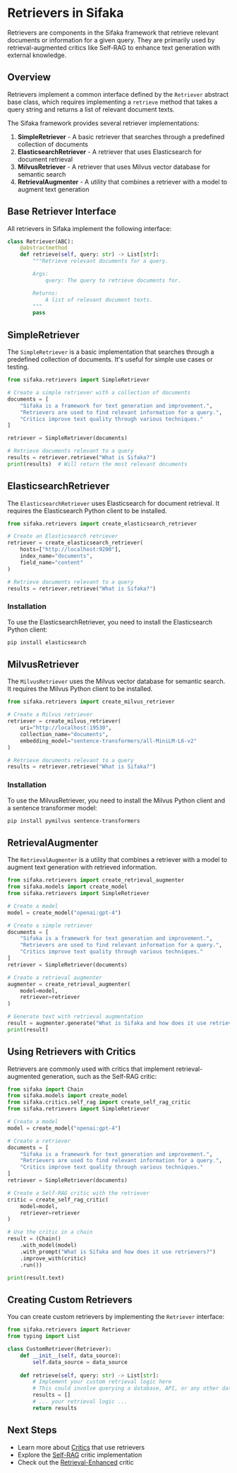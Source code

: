 # Retrievers in Sifaka

Retrievers are components in the Sifaka framework that retrieve relevant documents or information for a given query. They are primarily used by retrieval-augmented critics like Self-RAG to enhance text generation with external knowledge.

## Overview

Retrievers implement a common interface defined by the `Retriever` abstract base class, which requires implementing a `retrieve` method that takes a query string and returns a list of relevant document texts.

The Sifaka framework provides several retriever implementations:

1. **SimpleRetriever** - A basic retriever that searches through a predefined collection of documents
2. **ElasticsearchRetriever** - A retriever that uses Elasticsearch for document retrieval
3. **MilvusRetriever** - A retriever that uses Milvus vector database for semantic search
4. **RetrievalAugmenter** - A utility that combines a retriever with a model to augment text generation

## Base Retriever Interface

All retrievers in Sifaka implement the following interface:

```python
class Retriever(ABC):
    @abstractmethod
    def retrieve(self, query: str) -> List[str]:
        """Retrieve relevant documents for a query.

        Args:
            query: The query to retrieve documents for.

        Returns:
            A list of relevant document texts.
        """
        pass
```

## SimpleRetriever

The `SimpleRetriever` is a basic implementation that searches through a predefined collection of documents. It's useful for simple use cases or testing.

```python
from sifaka.retrievers import SimpleRetriever

# Create a simple retriever with a collection of documents
documents = [
    "Sifaka is a framework for text generation and improvement.",
    "Retrievers are used to find relevant information for a query.",
    "Critics improve text quality through various techniques."
]

retriever = SimpleRetriever(documents)

# Retrieve documents relevant to a query
results = retriever.retrieve("What is Sifaka?")
print(results)  # Will return the most relevant documents
```

## ElasticsearchRetriever

The `ElasticsearchRetriever` uses Elasticsearch for document retrieval. It requires the Elasticsearch Python client to be installed.

```python
from sifaka.retrievers import create_elasticsearch_retriever

# Create an Elasticsearch retriever
retriever = create_elasticsearch_retriever(
    hosts=["http://localhost:9200"],
    index_name="documents",
    field_name="content"
)

# Retrieve documents relevant to a query
results = retriever.retrieve("What is Sifaka?")
```

### Installation

To use the ElasticsearchRetriever, you need to install the Elasticsearch Python client:

```bash
pip install elasticsearch
```

## MilvusRetriever

The `MilvusRetriever` uses the Milvus vector database for semantic search. It requires the Milvus Python client to be installed.

```python
from sifaka.retrievers import create_milvus_retriever

# Create a Milvus retriever
retriever = create_milvus_retriever(
    uri="http://localhost:19530",
    collection_name="documents",
    embedding_model="sentence-transformers/all-MiniLM-L6-v2"
)

# Retrieve documents relevant to a query
results = retriever.retrieve("What is Sifaka?")
```

### Installation

To use the MilvusRetriever, you need to install the Milvus Python client and a sentence transformer model:

```bash
pip install pymilvus sentence-transformers
```

## RetrievalAugmenter

The `RetrievalAugmenter` is a utility that combines a retriever with a model to augment text generation with retrieved information.

```python
from sifaka.retrievers import create_retrieval_augmenter
from sifaka.models import create_model
from sifaka.retrievers import SimpleRetriever

# Create a model
model = create_model("openai:gpt-4")

# Create a simple retriever
documents = [
    "Sifaka is a framework for text generation and improvement.",
    "Retrievers are used to find relevant information for a query.",
    "Critics improve text quality through various techniques."
]
retriever = SimpleRetriever(documents)

# Create a retrieval augmenter
augmenter = create_retrieval_augmenter(
    model=model,
    retriever=retriever
)

# Generate text with retrieval augmentation
result = augmenter.generate("What is Sifaka and how does it use retrievers?")
print(result)
```

## Using Retrievers with Critics

Retrievers are commonly used with critics that implement retrieval-augmented generation, such as the Self-RAG critic:

```python
from sifaka import Chain
from sifaka.models import create_model
from sifaka.critics.self_rag import create_self_rag_critic
from sifaka.retrievers import SimpleRetriever

# Create a model
model = create_model("openai:gpt-4")

# Create a retriever
documents = [
    "Sifaka is a framework for text generation and improvement.",
    "Retrievers are used to find relevant information for a query.",
    "Critics improve text quality through various techniques."
]
retriever = SimpleRetriever(documents)

# Create a Self-RAG critic with the retriever
critic = create_self_rag_critic(
    model=model,
    retriever=retriever
)

# Use the critic in a chain
result = (Chain()
    .with_model(model)
    .with_prompt("What is Sifaka and how does it use retrievers?")
    .improve_with(critic)
    .run())

print(result.text)
```

## Creating Custom Retrievers

You can create custom retrievers by implementing the `Retriever` interface:

```python
from sifaka.retrievers import Retriever
from typing import List

class CustomRetriever(Retriever):
    def __init__(self, data_source):
        self.data_source = data_source
        
    def retrieve(self, query: str) -> List[str]:
        # Implement your custom retrieval logic here
        # This could involve querying a database, API, or any other data source
        results = []
        # ... your retrieval logic ...
        return results
```

## Next Steps

- Learn more about [Critics](CRITICS.md) that use retrievers
- Explore the [Self-RAG](CRITICS.md#self-rag) critic implementation
- Check out the [Retrieval-Enhanced](CRITICS.md#retrieval-enhanced) critic
